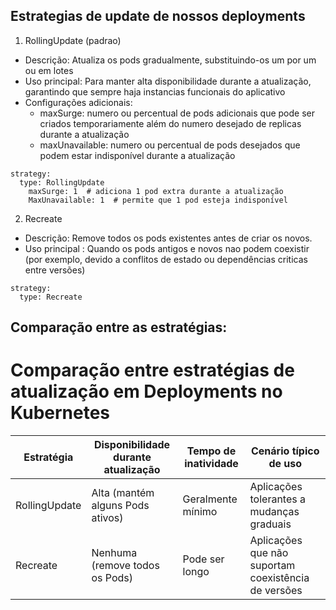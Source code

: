 ## Estrategias de update de nossos deployments


1. RollingUpdate (padrao)

* Descrição: Atualiza os pods gradualmente, substituindo-os um por um ou em lotes
* Uso principal: Para manter alta disponibilidade durante a atualização, garantindo que sempre haja instancias funcionais do aplicativo
* Configurações adicionais:
    * maxSurge: numero ou percentual de pods adicionais que pode ser criados temporariamente além do numero desejado de replicas durante a atualização
    * maxUnavailable: numero ou percentual de pods desejados que podem estar indisponível durante a atualização

```
strategy:
  type: RollingUpdate
    maxSurge: 1  # adiciona 1 pod extra durante a atualização
    MaxUnavailable: 1  # permite que 1 pod esteja indisponível

```

2. Recreate

* Descrição: Remove todos os pods existentes antes de criar os novos.
* Uso principal : Quando os pods antigos e novos nao podem coexistir (por exemplo, devido a conflitos de estado ou dependências criticas entre versões)

```
strategy:
  type: Recreate

```


## Comparação entre as estratégias:

# Comparação entre estratégias de atualização em Deployments no Kubernetes

| Estratégia     | Disponibilidade durante atualização | Tempo de inatividade | Cenário típico de uso                                |
|----------------|------------------------------------|----------------------|----------------------------------------------------|
| RollingUpdate  | Alta (mantém alguns Pods ativos)  | Geralmente mínimo    | Aplicações tolerantes a mudanças graduais          |
| Recreate       | Nenhuma (remove todos os Pods)    | Pode ser longo       | Aplicações que não suportam coexistência de versões |
